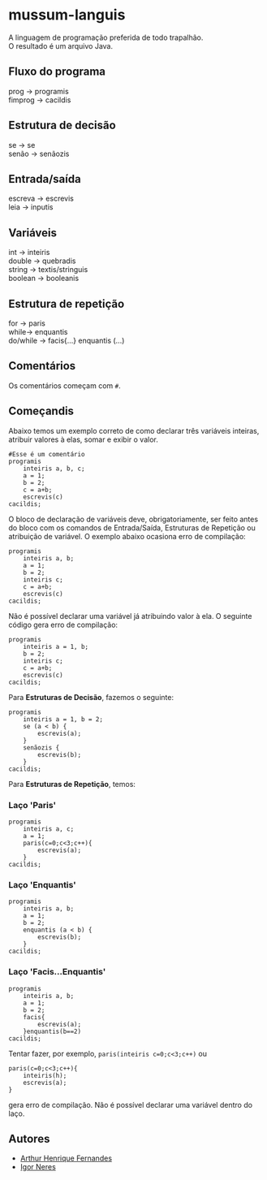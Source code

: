 # mussum-languis

A linguagem de programação preferida de todo trapalhão.  
O resultado é um arquivo Java.

## Fluxo do programa
prog → programis  
fimprog → cacildis  

## Estrutura de decisão
se → se  
senão → senãozis  

## Entrada/saída
escreva → escrevis  
leia → inputis  

## Variáveis

int → inteiris  
double → quebradis  
string → textis/stringuis  
boolean → booleanis  

## Estrutura de repetição
for → paris  
while-> enquantis  
do/while → facis{...} enquantis (...) 

## Comentários
Os comentários começam com ```#```.
  
## Começandis
Abaixo temos um exemplo correto de como declarar três variáveis inteiras, atribuir valores à elas, somar e exibir o valor.
```
#Esse é um comentário
programis  
    inteiris a, b, c;
    a = 1;
    b = 2;
    c = a+b;
    escrevis(c)	
cacildis;
```
O bloco de declaração de variáveis deve, obrigatoriamente, ser feito antes do bloco com os comandos de Entrada/Saída, Estruturas de Repetição ou atribuição de variável. O exemplo abaixo ocasiona erro de compilação:  
```
programis  
    inteiris a, b;
    a = 1;
    b = 2;
    inteiris c;
    c = a+b;
    escrevis(c)	
cacildis;
```
Não é possível declarar uma variável já atribuindo valor à ela. O seguinte código gera erro de compilação:  
```
programis  
    inteiris a = 1, b;
	b = 2;
    inteiris c;
    c = a+b;
    escrevis(c)	
cacildis;
```
Para **Estruturas de Decisão**, fazemos o seguinte:

```
programis  
    inteiris a = 1, b = 2;
    se (a < b) {
        escrevis(a);
    }
    senãozis {
        escrevis(b);
    }
cacildis;
```
Para **Estruturas de Repetição**, temos:  
### Laço 'Paris'
```
programis  
    inteiris a, c;
    a = 1;
	paris(c=0;c<3;c++){
		escrevis(a);
	}
cacildis;
``` 
### Laço 'Enquantis'
```
programis  
    inteiris a, b;
    a = 1;
    b = 2;
    enquantis (a < b) {
        escrevis(b);
    }
cacildis;
```
### Laço 'Facis...Enquantis'
```
programis  
    inteiris a, b;
    a = 1;
    b = 2;
    facis{
        escrevis(a);
    }enquantis(b==2)
cacildis;
```
Tentar fazer, por exemplo, ```paris(inteiris c=0;c<3;c++)``` ou  
```
paris(c=0;c<3;c++){
    inteiris(h);
    escrevis(a);
}
```
gera erro de compilação. Não é possível declarar uma variável dentro do laço.

## Autores
* [Arthur Henrique Fernandes](https://github.com/arthurhf/)
* [Igor Neres](https://github.com/igornerest)